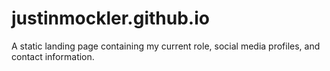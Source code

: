 # justinmockler.github.io
A static landing page containing my current role, social media profiles, and contact information.
